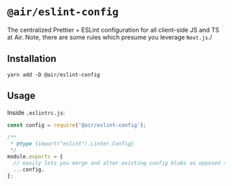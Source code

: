 # `@air/eslint-config`

The centralized Prettier + ESLint configuration for all client-side JS and TS at Air. Note, there are some rules which presume you leverage `Next.js`./

## Installation

`yarn add -D @air/eslint-config`

## Usage

Inside `.eslintrc.js`:

```js
const config = require('@air/eslint-config');

/**
 * @type {import("eslint").Linter.Config}
 */
module.exports = {
  // easily lets you merge and alter existing config blobs as opposed to using just the `extends` key
  ...config,
};
```
